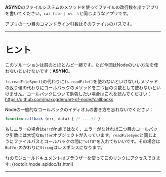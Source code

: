 **ASYNC**のファイルシステムのメソッドを使ってファイルの改行数を出すアプリを書いてください。`cat file | wc -l`と同じようなアプリです。

アプリの一つ目のコマンドライン引数はそのファイルのパスです。

----------------------------------------------------------------------
# ヒント

このソルーションは前のとほとんど一緒です。ただ今回はNodeのいい方法を使わないといけないです：**ASYNC**。

`fs.readFileSync()`の代わりに`fs.readFile()`を使わないといけないしメソッドの返り値の代わりにコールバックのメソッドを二つ目の引数として使わないといけません。コールバックについて勉強したい場合はこれを読んでください： https://github.com/maxogden/art-of-node#callbacks

Nodeの一般的なコールバックのイディオムの書き方を忘れないでください：

```js
function callback (err, data) { /* ... */ }
```

もしエラーの場合は`err`がnullではなく、エラーがなければ二つ目のコールバック引数には大切な`Buffer`オブジェクトが入っています。`readFileSync`と同じようにファイルパスとコールバックの間に`"utf8"`を入れてもいいです。その場合は`Buffer`のかわりに`String`はレスポンスになります。

`fs`のモジュールドキュメントはブラウザーを使ってこのリンクにアクセスできます:
  {rootdir:/node_apidoc/fs.html}

----------------------------------------------------------------------
